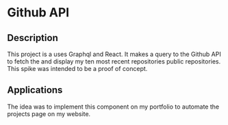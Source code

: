 # Github API

## Description

This project is a uses Graphql and React. It makes a query to the Github API to fetch the and display my ten most recent repositories public repositories. This spike was intended to be a proof of concept.

## Applications

The idea was to implement this component on my portfolio to automate the projects page on my website.
